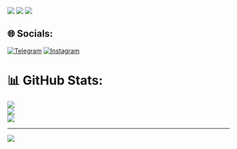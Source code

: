 
![](http://github-profile-summary-cards.vercel.app/api/cards/profile-details?username=makhammatovb&theme=dark)
![](http://github-profile-summary-cards.vercel.app/api/cards/repos-per-language?username=makhammatovb&theme=dark)
![](http://github-profile-summary-cards.vercel.app/api/cards/stats?username=makhammatovb&theme=dark)

## 🌐 Socials:
[![Telegram](https://img.shields.io/badge/Telegram-blue?style=social&logo=telegram)](https://t.me/mr_makhammatov)
[![Instagram](https://img.shields.io/badge/Instagram-%23E4405F.svg?logo=Instagram&logoColor=white)](https://instagram.com/mr_makhammatov) 

# 📊 GitHub Stats:
![](https://github-readme-stats.vercel.app/api?username=makhammatovb&theme=dark&hide_border=false&include_all_commits=false&count_private=false)<br/>
![](https://github-readme-streak-stats.herokuapp.com/?user=makhammatovb&theme=dark&hide_border=false)<br/>
![](https://github-readme-stats.vercel.app/api/top-langs/?username=makhammatovb&theme=dark&hide_border=false&include_all_commits=false&count_private=false&layout=compact)

---
[![](https://visitcount.itsvg.in/api?id=qahor0v&label=Profile%20Visitors&color=12&icon=4&pretty=false)](https://visitcount.itsvg.in)
